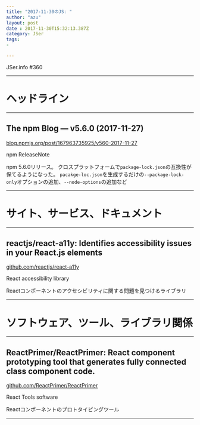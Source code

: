 ```yaml
---
title: "2017-11-30のJS: "
author: "azu"
layout: post
date : 2017-11-30T15:32:13.387Z
category: JSer
tags:
-

---
```


JSer.info #360

----

<h1 class="site-genre">ヘッドライン</h1>

----

## The npm Blog — v5.6.0 (2017-11-27)
[blog.npmjs.org/post/167963735925/v560-2017-11-27](http://blog.npmjs.org/post/167963735925/v560-2017-11-27 "The npm Blog — v5.6.0 (2017-11-27)")
<p class="jser-tags jser-tag-icon"><span class="jser-tag">npm</span> <span class="jser-tag">ReleaseNote</span></p>

npm 5.6.0リリース。
クロスプラットフォームで`package-lock.json`の互換性が保てるようになった。
`pacakge-loc.json`を生成するだけの`--package-lock-only`オプションの追加、`--node-options`の追加など


----
<h1 class="site-genre">サイト、サービス、ドキュメント</h1>

----

## reactjs/react-a11y: Identifies accessibility issues in your React.js elements
[github.com/reactjs/react-a11y](https://github.com/reactjs/react-a11y "reactjs/react-a11y: Identifies accessibility issues in your React.js elements")
<p class="jser-tags jser-tag-icon"><span class="jser-tag">React</span> <span class="jser-tag">accessibility</span> <span class="jser-tag">library</span></p>

Reactコンポーネントのアクセシビリティに関する問題を見つけるライブラリ


----
<h1 class="site-genre">ソフトウェア、ツール、ライブラリ関係</h1>

----

## ReactPrimer/ReactPrimer: React component prototyping tool that generates fully connected class component code.
[github.com/ReactPrimer/ReactPrimer](https://github.com/ReactPrimer/ReactPrimer "ReactPrimer/ReactPrimer: React component prototyping tool that generates fully connected class component code.")
<p class="jser-tags jser-tag-icon"><span class="jser-tag">React</span> <span class="jser-tag">Tools</span> <span class="jser-tag">software</span></p>

Reactコンポーネントのプロトタイピングツール


----
